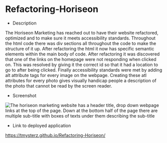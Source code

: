 # Refactoring-Horiseon

 * Description 

The Horiseon Marketing has reached out to have their website refactored, optimized and to make sure it meets accessibility standards. Throughout the html code there was div sections all throughout the code to make the structure of it up. After refactoring the html it now has specific semantic elements within the main body of code. After refactoring it was discovered that one of the links on the homepage were not responding when clicked on. This was resolved by giving it the correct id so that it had a location to go to after being clicked. Finally accessibility standards were met by adding alt attribute tags for every image on the webpage. Creating these atl attributes for every photo gives visually handicap people a description of the photo that cannot be read by the screen reader.

* Screenshot 

![The horiseon marketing website has a header title, drop down webpage links at the top of the page. Down at the bottom half of the page there are multiple sub-title with boxes of texts under them describing the sub-title](.\assets\tmysterz.github.io_Refactoring-Horiseon_.png)

* Link to deployed application 

https://tmysterz.github.io/Refactoring-Horiseon/



